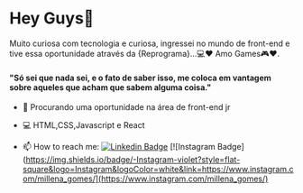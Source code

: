 # Hey Guys👋



Muito curiosa com tecnologia e curiosa, ingressei no mundo de front-end e tive essa oportunidade através da {Reprograma}...💻❤
Amo Games🎮❤.

#### "Só sei que nada sei, e o fato de saber isso, me coloca em vantagem sobre aqueles que acham que sabem alguma coisa."

- 🌱 Procurando uma oportunidade na área de front-end jr
- 💻 HTML,CSS,Javascript e React

- 📫 How to reach me:
 [![Linkedin Badge](https://img.shields.io/badge/-LinkedIn-blue?style=flat-square&logo=Linkedin&logoColor=white&link=https://www.linkedin.com/in/millena-gomes/)](https://www.linkedin.com/in/millena-gomes/) [![Instagram Badge](https://img.shields.io/badge/-Instagram-violet?style=flat-square&logo=Instagram&logoColor=white&link=https://www.instagram.com/millena_gomes/](https://www.instagram.com/millena_gomes/)


